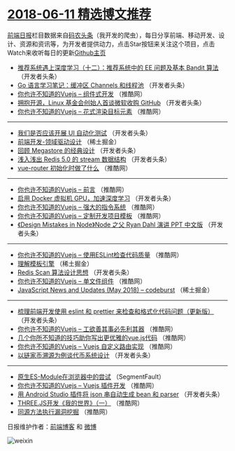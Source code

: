 # [2018-06-11 精选博文推荐](http://hao.caibaojian.com/date/2018/06/11)

[前端日报](http://caibaojian.com/c/news)栏目数据来自[码农头条](http://hao.caibaojian.com/)（我开发的爬虫），每日分享前端、移动开发、设计、资源和资讯等，为开发者提供动力，点击Star按钮来关注这个项目，点击Watch来收听每日的更新[Github主页](https://github.com/kujian/frontendDaily)
* [推荐系统遇上深度学习（十二）：推荐系统中的 EE 问题及基本 Bandit 算法](http://hao.caibaojian.com/77177.html) （开发者头条）
* [Go 语言学习笔记：缓冲区 Channels 和线程池](http://hao.caibaojian.com/77172.html) （开发者头条）
* [你也许不知道的Vuejs &#8211; 组件式开发](http://hao.caibaojian.com/77146.html) （推酷网）
* [拥抱开源，Linux 基金会创始人首谈微软收购 GitHub](http://hao.caibaojian.com/77178.html) （开发者头条）
* [你也许不知道的Vuejs &#8211; 花式渲染目标元素](http://hao.caibaojian.com/77153.html) （推酷网）

***
* [我们是否应该开展 UI 自动化测试](http://hao.caibaojian.com/77181.html) （开发者头条）
* [前端开发-领域驱动设计](http://hao.caibaojian.com/77171.html) （稀土掘金）
* [回顾 Megastore 的经典设计](http://hao.caibaojian.com/77183.html) （开发者头条）
* [浅入浅出 Redis 5.0 的 stream 数据结构](http://hao.caibaojian.com/77173.html) （开发者头条）
* [vue-router 初始化时做了什么](http://hao.caibaojian.com/77140.html) （推酷网）

***
* [你也许不知道的Vuejs &#8211; 前言](http://hao.caibaojian.com/77148.html) （推酷网）
* [启用 Docker 虚拟机 GPU，加速深度学习](http://hao.caibaojian.com/77174.html) （开发者头条）
* [你也许不知道的Vuejs &#8211; 强大的指令系统](http://hao.caibaojian.com/77151.html) （推酷网）
* [你也许不知道的Vuejs &#8211; 定制开发项目模板](http://hao.caibaojian.com/77142.html) （推酷网）
* [《Design Mistakes in Node》Node 之父 Ryan Dahl 演讲 PPT 中文版](http://hao.caibaojian.com/77179.html) （开发者头条）

***
* [你也许不知道的Vuejs &#8211; 使用ESLint检查代码质量](http://hao.caibaojian.com/77143.html) （推酷网）
* [理解模板引擎](http://hao.caibaojian.com/77169.html) （稀土掘金）
* [Redis Scan 算法设计思想](http://hao.caibaojian.com/77180.html) （开发者头条）
* [你也许不知道的Vuejs &#8211; 单文件组件](http://hao.caibaojian.com/77145.html) （推酷网）
* [JavaScript News and Updates (May 2018) – codeburst](http://hao.caibaojian.com/77170.html) （稀土掘金）

***
* [梳理前端开发使用 eslint 和 prettier 来检查和格式化代码问题（更新版）](http://hao.caibaojian.com/77182.html) （开发者头条）
* [你也许不知道的Vuejs &#8211; 工欲善其事必先利其器](http://hao.caibaojian.com/77147.html) （推酷网）
* [几个你所不知道的技巧助你写出更优雅的vue.js代码](http://hao.caibaojian.com/77138.html) （推酷网）
* [你也许不知道的Vuejs &#8211; Vuejs 自定义路由实现](http://hao.caibaojian.com/77149.html) （推酷网）
* [以链家币溯源为例谈代币系统设计](http://hao.caibaojian.com/77175.html) （开发者头条）

***
* [原生ES-Module在浏览器中的尝试](http://hao.caibaojian.com/77168.html) （SegmentFault）
* [你也许不知道的Vuejs &#8211; Vuejs 插件开发](http://hao.caibaojian.com/77150.html) （推酷网）
* [用 Android Studio 插件将 json 串自动生成 bean 和 parser](http://hao.caibaojian.com/77176.html) （开发者头条）
* [THREE.JS开发《我的世界》（一）](http://hao.caibaojian.com/77139.html) （推酷网）
* [同源方法执行漏洞挖掘](http://hao.caibaojian.com/77141.html) （推酷网）

日报维护作者：[前端博客](http://caibaojian.com/) 和 [微博](http://caibaojian.com/go/weibo)

![weixin](https://user-images.githubusercontent.com/3055447/38468989-651132ac-3b80-11e8-8e6b-15122322a9d7.png)